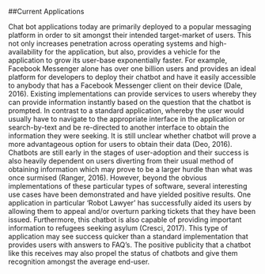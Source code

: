 ##Current Applications

Chat bot applications today are primarily deployed to a popular messaging platform in order to sit amongst their intended target-market of users. This not only increases penetration across operating systems and high-availability for the application, but also, provides a vehicle for the application to grow its user-base exponentially faster. For example, Facebook Messenger alone has over one billion users and provides an ideal platform for developers to deploy their chatbot and have it easily accessible to anybody that has a Facebook Messenger client on their device (Dale, 2016). Existing implementations can provide services to users whereby they can provide information instantly based on the question that the chatbot is prompted. In contrast to a standard application, whereby the user would usually have to navigate to the appropriate interface in the application or search-by-text and be re-directed to another interface to obtain the information they were seeking. It is still unclear whether chatbot will prove a more advantageous option for users to obtain their data (Deo, 2016). Chatbots are still early in the stages of user-adoption and their success is also heavily dependent on users diverting from their usual method of obtaining information which may prove to be a larger hurdle than what was once surmised (Ranger, 2016). However, beyond the obvious implementations of these particular types of software, several interesting use cases have been demonstrated and have yielded positive results. One application in particular ‘Robot Lawyer’ has successfully aided its users by allowing them to appeal and/or overturn parking tickets that they have been issued. Furthermore, this chatbot is also capable of providing important information to refugees seeking asylum (Cresci, 2017). This type of application may see success quicker than a standard implementation that provides users with answers to FAQ’s. The positive publicity that a chatbot like this receives may also propel the status of chatbots and give them recognition amongst the average end-user.

